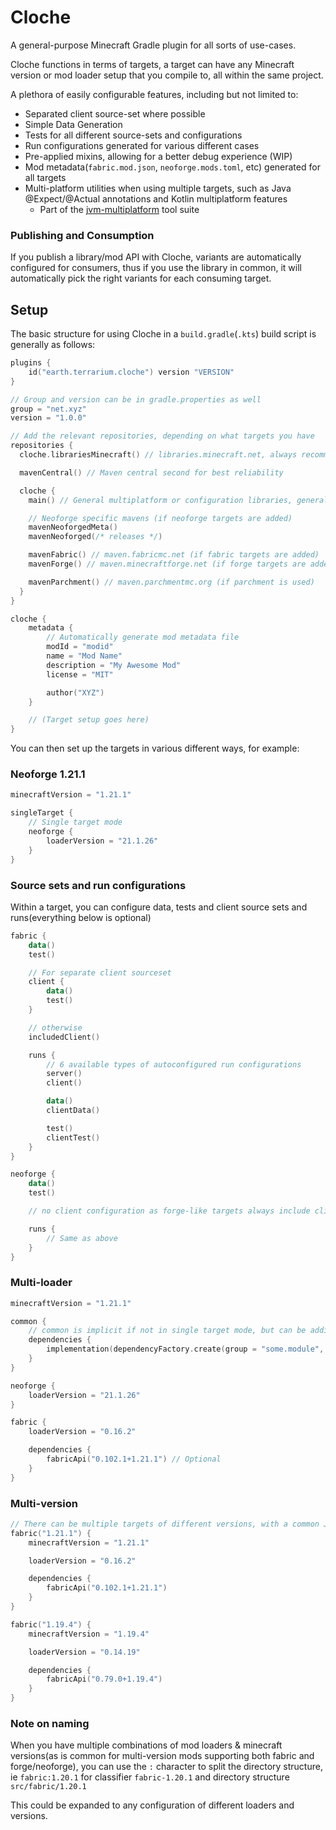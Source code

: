 # Cloche
A general-purpose Minecraft Gradle plugin for all sorts of use-cases.

Cloche functions in terms of targets, a target can have any Minecraft version or mod loader setup that you compile to, all within the same project.

A plethora of easily configurable features, including but not limited to:
- Separated client source-set where possible
- Simple Data Generation
- Tests for all different source-sets and configurations
- Run configurations generated for various different cases
- Pre-applied mixins, allowing for a better debug experience (WIP)
- Mod metadata(`fabric.mod.json`, `neoforge.mods.toml`, etc) generated for all targets
- Multi-platform utilities when using multiple targets, such as Java @Expect/@Actual annotations and Kotlin multiplatform features
  - Part of the [jvm-multiplatform](https://github.com/MsRandom/jvm-multiplatform) tool suite

### Publishing and Consumption
If you publish a library/mod API with Cloche, variants are automatically configured for consumers, thus if you use the library in common, it will automatically pick the right variants for each consuming target.

## Setup
The basic structure for using Cloche in a `build.gradle`(`.kts`) build script is generally as follows:
```kt
plugins {
    id("earth.terrarium.cloche") version "VERSION"
}

// Group and version can be in gradle.properties as well
group = "net.xyz"
version = "1.0.0"

// Add the relevant repositories, depending on what targets you have
repositories {
  cloche.librariesMinecraft() // libraries.minecraft.net, always recommended first as Mojang sometimes publishes non-standard classifiers there which are needed on certain platforms

  mavenCentral() // Maven central second for best reliability

  cloche {
    main() // General multiplatform or configuration libraries, generally not needed in single-target neoforge

    // Neoforge specific mavens (if neoforge targets are added)
    mavenNeoforgedMeta()
    mavenNeoforged(/* releases */)

    mavenFabric() // maven.fabricmc.net (if fabric targets are added)
    mavenForge() // maven.minecraftforge.net (if forge targets are added)

    mavenParchment() // maven.parchmentmc.org (if parchment is used)
  }
}

cloche {
    metadata {
        // Automatically generate mod metadata file
        modId = "modid"
        name = "Mod Name"
        description = "My Awesome Mod"
        license = "MIT"

        author("XYZ")
    }

    // (Target setup goes here)
}
```

You can then set up the targets in various different ways, for example:

### Neoforge 1.21.1
```kt
minecraftVersion = "1.21.1"

singleTarget {
    // Single target mode
    neoforge {
        loaderVersion = "21.1.26"
    }
}
```

### Source sets and run configurations
Within a target, you can configure data, tests and client source sets and runs(everything below is optional)
```kt
fabric {
    data()
    test()

    // For separate client sourceset
    client {
        data()
        test()
    }

    // otherwise
    includedClient()

    runs {
        // 6 available types of autoconfigured run configurations
        server()
        client()

        data()
        clientData()

        test()
        clientTest()
    }
}

neoforge {
    data()
    test()

    // no client configuration as forge-like targets always include client classes

    runs {
        // Same as above
    }
}
```

### Multi-loader
```kt
minecraftVersion = "1.21.1"

common {
    // common is implicit if not in single target mode, but can be additionally configured
    dependencies {
        implementation(dependencyFactory.create(group = "some.module", name = "my-library", version = "1.0.0"))
    }
}

neoforge {
    loaderVersion = "21.1.26"
}

fabric {
    loaderVersion = "0.16.2"

    dependencies {
        fabricApi("0.102.1+1.21.1") // Optional
    }
}
```

### Multi-version
```kt
// There can be multiple targets of different versions, with a common Jar generated with their common APIs
fabric("1.21.1") {
    minecraftVersion = "1.21.1"

    loaderVersion = "0.16.2"

    dependencies {
        fabricApi("0.102.1+1.21.1")
    }
}

fabric("1.19.4") {
    minecraftVersion = "1.19.4"

    loaderVersion = "0.14.19"

    dependencies {
        fabricApi("0.79.0+1.19.4")
    }
}
```

### Note on naming
When you have multiple combinations of mod loaders & minecraft versions(as is common for multi-version mods supporting both fabric and forge/neoforge),
you can use the `:` character to split the directory structure, ie `fabric:1.20.1` for classifier `fabric-1.20.1` and directory structure `src/fabric/1.20.1`

This could be expanded to any configuration of different loaders and versions.
